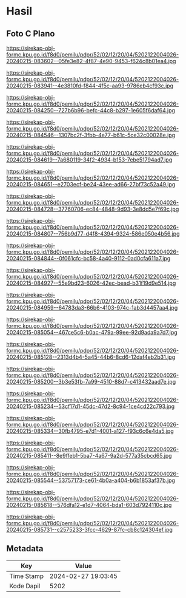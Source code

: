 # Hasil

## Foto C Plano

https://sirekap-obj-formc.kpu.go.id/f8d0/pemilu/pdpr/52/02/12/20/04/5202122004026-20240215-083602--05fe3e82-4f87-4e90-9453-f624c8b01ea4.jpg

https://sirekap-obj-formc.kpu.go.id/f8d0/pemilu/pdpr/52/02/12/20/04/5202122004026-20240215-083941--4e3810fd-f844-4f5c-aa93-9786eb4cf93c.jpg

https://sirekap-obj-formc.kpu.go.id/f8d0/pemilu/pdpr/52/02/12/20/04/5202122004026-20240215-084250--727b6b96-befc-44c8-b297-1e605f6daf64.jpg

https://sirekap-obj-formc.kpu.go.id/f8d0/pemilu/pdpr/52/02/12/20/04/5202122004026-20240215-084546--1307bc2f-3fbb-4e77-b61c-5ce32c00028e.jpg

https://sirekap-obj-formc.kpu.go.id/f8d0/pemilu/pdpr/52/02/12/20/04/5202122004026-20240215-084619--7a680119-34f2-4934-b153-7ebe51794ad7.jpg

https://sirekap-obj-formc.kpu.go.id/f8d0/pemilu/pdpr/52/02/12/20/04/5202122004026-20240215-084651--e2703ecf-be24-43ee-ad66-27bf73c52a49.jpg

https://sirekap-obj-formc.kpu.go.id/f8d0/pemilu/pdpr/52/02/12/20/04/5202122004026-20240215-084728--37760706-ec84-4848-9d93-3e8dd5e7f69c.jpg

https://sirekap-obj-formc.kpu.go.id/f8d0/pemilu/pdpr/52/02/12/20/04/5202122004026-20240215-084807--756b9d77-d4f8-4394-9324-586e050e4b56.jpg

https://sirekap-obj-formc.kpu.go.id/f8d0/pemilu/pdpr/52/02/12/20/04/5202122004026-20240215-084844--0f061cfc-bc58-4a40-9112-0ad0cfa611a7.jpg

https://sirekap-obj-formc.kpu.go.id/f8d0/pemilu/pdpr/52/02/12/20/04/5202122004026-20240215-084927--55e9bd23-6026-42ec-bead-b31f19d9e514.jpg

https://sirekap-obj-formc.kpu.go.id/f8d0/pemilu/pdpr/52/02/12/20/04/5202122004026-20240215-084959--64783da3-66b6-4103-974c-1ab3d4457aa4.jpg

https://sirekap-obj-formc.kpu.go.id/f8d0/pemilu/pdpr/52/02/12/20/04/5202122004026-20240215-085054--467ce5c6-b0ac-479a-99ee-92d9ada9a7d7.jpg

https://sirekap-obj-formc.kpu.go.id/f8d0/pemilu/pdpr/52/02/12/20/04/5202122004026-20240215-085128--2313d4b4-5a45-44b6-8cd6-12daf4eb2b31.jpg

https://sirekap-obj-formc.kpu.go.id/f8d0/pemilu/pdpr/52/02/12/20/04/5202122004026-20240215-085200--3b3e53fb-7a99-4510-88d7-c413432aad7e.jpg

https://sirekap-obj-formc.kpu.go.id/f8d0/pemilu/pdpr/52/02/12/20/04/5202122004026-20240215-085234--53cf17d1-45dc-47d2-8c94-1ce4cd22c793.jpg

https://sirekap-obj-formc.kpu.go.id/f8d0/pemilu/pdpr/52/02/12/20/04/5202122004026-20240215-085334--30fb4795-e7d1-4001-a127-f93c6c6e4da5.jpg

https://sirekap-obj-formc.kpu.go.id/f8d0/pemilu/pdpr/52/02/12/20/04/5202122004026-20240215-085411--8e9ffeb1-5ba7-4a67-9a2d-577a35cbcd65.jpg

https://sirekap-obj-formc.kpu.go.id/f8d0/pemilu/pdpr/52/02/12/20/04/5202122004026-20240215-085544--53757173-ce61-4b0a-a404-b6b1853af37b.jpg

https://sirekap-obj-formc.kpu.go.id/f8d0/pemilu/pdpr/52/02/12/20/04/5202122004026-20240215-085618--576dfa12-e1d7-4064-bda1-603d7924110c.jpg

https://sirekap-obj-formc.kpu.go.id/f8d0/pemilu/pdpr/52/02/12/20/04/5202122004026-20240215-085731--c2575233-3fcc-4629-87fc-cb8c124304ef.jpg


## Metadata

| Key        | Value               |
| ---------- | ------------------- |
| Time Stamp | 2024-02-27 19:03:45 |
| Kode Dapil | 5202                |



